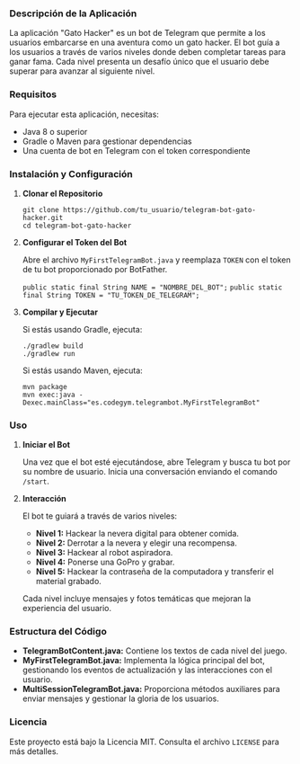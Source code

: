 
### Descripción de la Aplicación

La aplicación "Gato Hacker" es un bot de Telegram que permite a los usuarios embarcarse en una aventura como un gato hacker. El bot guía a los usuarios a través de varios niveles donde deben completar tareas para ganar fama. Cada nivel presenta un desafío único que el usuario debe superar para avanzar al siguiente nivel.

### Requisitos

Para ejecutar esta aplicación, necesitas:

-   Java 8 o superior
-   Gradle o Maven para gestionar dependencias
-   Una cuenta de bot en Telegram con el token correspondiente


### Instalación y Configuración

1.  **Clonar el Repositorio**
    
    ```
    git clone https://github.com/tu_usuario/telegram-bot-gato-hacker.git
    cd telegram-bot-gato-hacker 
    ```
    
2.  **Configurar el Token del Bot**
    
    Abre el archivo `MyFirstTelegramBot.java` y reemplaza `TOKEN` con el token de tu bot proporcionado por BotFather.
    
    `public static final String NAME = "NOMBRE_DEL_BOT";`
    `public static final String TOKEN = "TU_TOKEN_DE_TELEGRAM";` 
    
3.  **Compilar y Ejecutar**
    
    Si estás usando Gradle, ejecuta:
      
    ```
    ./gradlew build
    ./gradlew run
    ``` 
    
    Si estás usando Maven, ejecuta:
    ```
    mvn package
    mvn exec:java -Dexec.mainClass="es.codegym.telegrambot.MyFirstTelegramBot"
    ``` 
    

### Uso

1.  **Iniciar el Bot**
    
    Una vez que el bot esté ejecutándose, abre Telegram y busca tu bot por su nombre de usuario. Inicia una conversación enviando el comando `/start`.
    
2.  **Interacción**
    
    El bot te guiará a través de varios niveles:
    
    -   **Nivel 1:** Hackear la nevera digital para obtener comida.
    -   **Nivel 2:** Derrotar a la nevera y elegir una recompensa.
    -   **Nivel 3:** Hackear al robot aspiradora.
    -   **Nivel 4:** Ponerse una GoPro y grabar.
    -   **Nivel 5:** Hackear la contraseña de la computadora y transferir el material grabado.
    
    Cada nivel incluye mensajes y fotos temáticas que mejoran la experiencia del usuario.
    

### Estructura del Código

-   **TelegramBotContent.java:** Contiene los textos de cada nivel del juego.
-   **MyFirstTelegramBot.java:** Implementa la lógica principal del bot, gestionando los eventos de actualización y las interacciones con el usuario.
-   **MultiSessionTelegramBot.java:** Proporciona métodos auxiliares para enviar mensajes y gestionar la gloria de los usuarios.


### Licencia

Este proyecto está bajo la Licencia MIT. Consulta el archivo `LICENSE` para más detalles.
